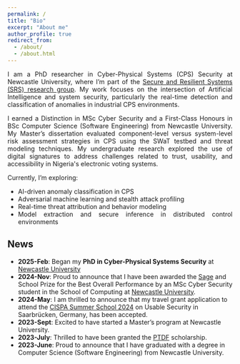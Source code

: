 ```yaml
---
permalink: /
title: "Bio"
excerpt: "About me"
author_profile: true
redirect_from: 
  - /about/
  - /about.html
---
```


<div align="justify">

I am a PhD researcher in Cyber-Physical Systems (CPS) Security at Newcastle University, where I’m part of the [Secure and Resilient Systems (SRS) research group](https://www.ncl.ac.uk/computing/research/srs/). My work focuses on the intersection of Artificial Intelligence and system security, particularly the real-time detection and classification of anomalies in industrial CPS environments.

I earned a Distinction in MSc Cyber Security and a First-Class Honours in BSc Computer Science (Software Engineering) from Newcastle University. My Master’s dissertation evaluated component-level versus system-level risk assessment strategies in CPS using the SWaT testbed and threat modeling techniques. My undergraduate research explored the use of digital signatures to address challenges related to trust, usability, and accessibility in Nigeria's electronic voting systems.

Currently, I’m exploring:
- AI-driven anomaly classification in CPS
- Adversarial machine learning and stealth attack profiling
- Real-time threat attribution and behavior modeling
- Model extraction and secure inference in distributed control environments

</div>

## News
- **2025-Feb**: Began my **PhD in Cyber-Physical Systems Security** at [Newcastle University](https://www.ncl.ac.uk/)
- **2024-Nov**: Proud to announce that I have been awarded the [Sage](https://www.sage.com/en-gb/company/about-sage/the-sage/) and School Prize for the Best Overall Performance by an MSc Cyber Security student in the School of Computing at [Newcastle University](https://www.ncl.ac.uk/).
- **2024-May**: I am thrilled to announce that my travel grant application to attend the [CISPA Summer School 2024](https://cispa.de/summer-school-usable) on Usable Security in Saarbrücken, Germany, has been accepted.
- **2023-Sept**: Excited to have started a Master’s program at Newcastle University.
- **2023-July**: Thrilled to have been granted the [PTDF](https://scholarship.ptdf.gov.ng/) scholarship.  
- **2023-June**: Proud to announce that I have graduated with a degree in Computer Science (Software Engineering) from Newcastle University.
